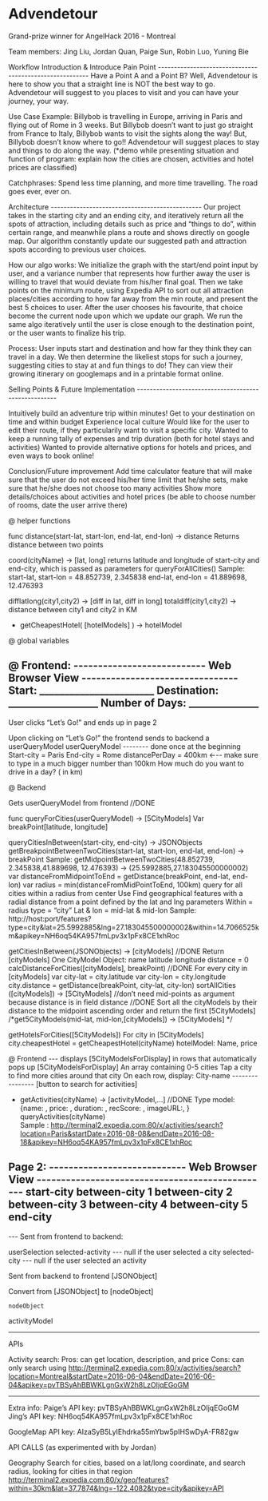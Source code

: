 # Advendetour
Grand-prize winner for AngelHack 2016 - Montreal

Team members: 
  Jing Liu,
  Jordan Quan,
  Paige Sun,
  Robin Luo,
  Yuning Bie




Workflow
Introduction & Introduce Pain Point --------------------------------------------------------
Have a Point A and a Point B? Well, Advendetour is here to show you that a straight line is NOT the best way to go. Advendetour will suggest to you places to visit and you can have your journey, your way.



Use Case Example: Billybob is travelling in Europe, arriving in Paris and flying out of Rome in 3 weeks. But Billybob doesn’t want to just go straight from France to Italy, Billybob wants to visit the sights along the way! But, Billybob doesn’t know where to go!! Advendetour will suggest places to stay and things to do along the way.
(*demo while presenting situation and function of program: explain how the cities are chosen, activities and hotel prices are classified)

Catchphrases: Spend less time planning, and more time travelling.
The road goes ever, ever on.

Architecture -----------------------------------------------
Our project takes in the starting city and an ending city, and iteratively return all the spots of attraction, including details such as price and “things to do”, within certain range, and meanwhile plans a route and shows directly on google map. Our algorithm constantly update our suggested path and attraction spots according to previous user choices. 

How our algo works: 
We initialize the graph with the start/end point input by user, and a variance number that represents how further away the user is willing to travel that would deviate from his/her final goal. Then we take points on the minimum route, using Expedia API to sort out all attraction places/cities according to how far away from the min route, and present the best 5 choices to user. After the user chooses his favourite, that choice become the current node upon which we update our graph. We run the same algo iteratively until the user is close enough to the destination point, or the user wants to finalize his trip.

Process: User inputs start and destination and how far they think they can travel in a day. We then determine the likeliest stops for such a journey, suggesting cities to stay at and fun things to do! They can view their growing itinerary on googlemaps and in a printable format online.

Selling Points & Future Implementation -----------------------------------------------------

Intuitively build an adventure trip within minutes! Get to your destination on time and within budget
Experience local culture
Would like for the user to edit their route, if they particularily want to visit a specific city.
Wanted to keep a running tally of expenses and trip duration (both for hotel stays and activities)
Wanted to provide alternative options for hotels and prices, and even ways to book online!


Conclusion/Future improvement
Add time calculator feature that will make sure that the user do not exceed his/her time limit that he/she sets, make sure that he/she does not choose too many activities
Show more details/choices about activities and hotel prices (be able to choose number of rooms, date the user arrive there)



@ helper functions

func distance(start-lat, start-lon, end-lat, end-lon) -> distance
Returns distance between two points

coord(cityName) → [lat, long]
returns latitude and longitude of start-city and end-city, which is passed as parameters for queryForAllCities()
Sample: 
start-lat, start-lon = 48.852739, 2.345838
end-lat, end-lon = 41.889698, 12.476393

difflatlong(city1,city2) -> [diff in lat, diff in long]
totaldiff(city1,city2) -> distance between city1 and city2 in KM

- getCheapestHotel( [hotelModels] ) -> hotelModel

@ global variables


@ Frontend:
--------------------------- Web Browser View --------------------------------
Start: _______________________
Destination: __________________
Number of Days: ______________
---------------------------------------------------------------------------------------

User clicks “Let’s Go!” and ends up in page 2

Upon clicking on “Let’s Go!” the frontend sends to backend a userQueryModel
userQueryModel -------- done once at the beginning 
Start-city    =  Paris
End-city     =  Rome
distancePerDay =  400km
 ←-- make sure to type in a much bigger number than 100km
How much do you want to drive in a day?   ( in km)


@ Backend 

Gets userQueryModel from frontend //DONE

func queryForCities(userQueryModel) → [5CityModels]
	Var breakPoint[latitude, longitude]

queryCitiesInBetween(start-city, end-city) → JSONObjects
getBreakpointBetweenTwoCities(start-lat, start-lon, end-lat, end-lon) → breakPoint
Sample: getMidpointBetweenTwoCities(48.852739, 2.345838,41.889698, 12.476393) → (25.5992885,27.183045500000002)
var distanceFromMidpointToEnd = getDistance(breakPoint, end-lat, end-lon)
var radius = min(distanceFromMidPointToEnd, 100km)
query for all cities within a radius from center
Use Find geographical features with a radial distance from a point defined by the lat and lng parameters
Within = radius
type = “city”
Lat & lon = mid-lat & mid-lon
Sample:
http://host:port/features?type=city&lat=25.5992885&lng=27.183045500000002&within=14.7066525km&apikey=NH6oq54KA957fmLpv3x1pFx8CE1xhRoc

getCitiesInBetween(JSONObjects) -> [cityModels] //DONE
Return [cityModels]
One CityModel Object:
name
latitude
longitude
distance = 0 
calcDistanceForCities([cityModels], breakPoint)  //DONE
For every city in [cityModels]
var city-lat = city.latitude
var city-lon = city.longitude
city.distance = getDistance(breakPoint, city-lat, city-lon)
sortAllCities ([cityModels]) → [5CityModels]  //don’t need mid-points as argument because distance is in field distance    //DONE
Sort all the cityModels by their distance to the midpoint ascending order and return the first [5CityModels]
/*get5CityModels(mid-lat, mid-lon,[cityModels]) -> [5CityModels] */

getHotelsForCities([5CityModels])
For city in [5CityModels]
city.cheapestHotel = getCheapestHotel(cityName)
hotelModel:  Name, price

@ Frontend --- displays [5CityModelsForDisplay]  in rows that automatically pops up
[5CityModelsForDisplay]
An array containing 0-5 cities
Tap a city to find more cities around that city
On each row, display:
City-name ---------------- [button to search for activities]
- getActivities(cityName) -> [activityModel,...]       //DONE
	Type model: {name: , price: , duration: , recScore: , imageURL:, }
queryActivities(cityName)  
Sample : http://terminal2.expedia.com:80/x/activities/search?location=Paris&startDate=2016-08-08&endDate=2016-08-18&apikey=NH6oq54KA957fmLpv3x1pFx8CE1xhRoc



Page 2:
----------------------------   Web Browser View ------------------------------------------------
start-city
between-city 1
between-city 2
between-city 3
between-city 4
between-city 5
end-city
-----------------------------------------------------------------------------------------------

 --- Sent from frontend to backend:

userSelection
selected-activity             	---      	null if the user selected a city
selected-city			--- 	null if the user selected an activity 


Sent from backend to frontend
[JSONObject]

Convert from [JSONObject] to [nodeObject]
 
	nodeObject
		

activityModel











--------------

APIs

Activity search:
Pros: can get location, description, and price
Cons: can only search using 
http://terminal2.expedia.com:80/x/activities/search?location=Montreal&startDate=2016-06-04&endDate=2016-06-04&apikey=pvTBSyAhBBWKLgnGxW2h8LzOIjqEGoGM


--------
Extra info:
Paige’s API key: pvTBSyAhBBWKLgnGxW2h8LzOIjqEGoGM
Jing’s API key: NH6oq54KA957fmLpv3x1pFx8CE1xhRoc

GoogleMap API key: AIzaSyB5LyIEhdrka55mYbw5pIHSwDyA-FR82gw

API CALLS (as experimented with by Jordan)

Geography Search for cities, based on a lat/long coordinate, and search radius, looking for cities in that region
http://terminal2.expedia.com:80/x/geo/features?within=30km&lat=37.7874&lng=-122.4082&type=city&apikey=API


